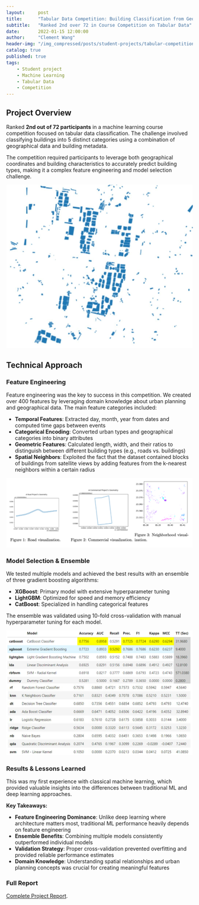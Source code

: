 ```yaml
---
layout:     post
title:      "Tabular Data Competition: Building Classification from Geodata"
subtitle:   "Ranked 2nd over 72 in Course Competition on Tabular Data"
date:       2022-01-15 12:00:00
author:     "Clement Wang"
header-img: "/img_compressed/posts/student-projects/tabular-competition/full_data_dark.jpg"
catalog: true
published: true
tags:
    - Student project
    - Machine Learning
    - Tabular Data
    - Competition
---
```



## Project Overview

Ranked **2nd out of 72 participants** in a machine learning course competition focused on tabular data classification. The challenge involved classifying buildings into 5 distinct categories using a combination of geographical data and building metadata.

The competition required participants to leverage both geographical coordinates and building characteristics to accurately predict building types, making it a complex feature engineering and model selection challenge.

![Visualization of geo data](/img_compressed/posts/student-projects/tabular-competition/full_data.jpg)

## Technical Approach

### Feature Engineering

Feature engineering was the key to success in this competition. We created over 400 features by leveraging domain knowledge about urban planning and geographical data. The main feature categories included:

- **Temporal Features**: Extracted day, month, year from dates and computed time gaps between events
- **Categorical Encoding**: Converted urban types and geographical categories into binary attributes  
- **Geometric Features**: Calculated length, width, and their ratios to distinguish between different building types (e.g., roads vs. buildings)
- **Spatial Neighbors**: Exploited the fact that the dataset contained blocks of buildings from satellite views by adding features from the k-nearest neighbors within a certain radius

![Visualization of some classes](/img_compressed/posts/student-projects/tabular-competition/buildings.png)

### Model Selection & Ensemble

We tested multiple models and achieved the best results with an ensemble of three gradient boosting algorithms:

- **XGBoost**: Primary model with extensive hyperparameter tuning
- **LightGBM**: Optimized for speed and memory efficiency
- **CatBoost**: Specialized in handling categorical features

The ensemble was validated using 10-fold cross-validation with manual hyperparameter tuning for each model.

![Models comparison](/img_compressed/posts/student-projects/tabular-competition/model_bench.png)

### Results & Lessons Learned

This was my first experience with classical machine learning, which provided valuable insights into the differences between traditional ML and deep learning approaches.

**Key Takeaways:**
- **Feature Engineering Dominance**: Unlike deep learning where architecture matters most, traditional ML performance heavily depends on feature engineering
- **Ensemble Benefits**: Combining multiple models consistently outperformed individual models
- **Validation Strategy**: Proper cross-validation prevented overfitting and provided reliable performance estimates
- **Domain Knowledge**: Understanding spatial relationships and urban planning concepts was crucial for creating meaningful features

### Full Report
[Complete Project Report](/assets/posts/ml_course_kaggle_report.pdf).

